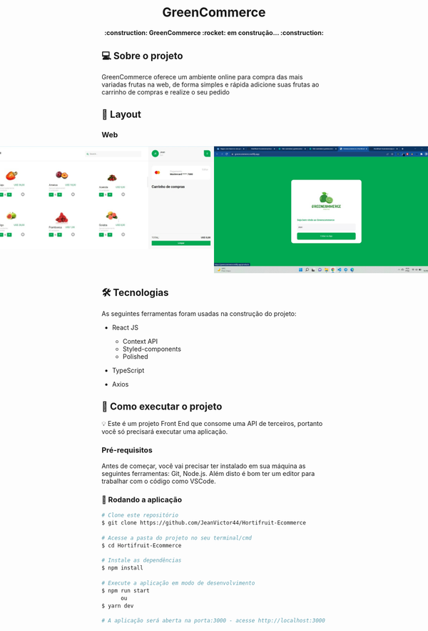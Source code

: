 <h1 align="center">
    GreenCommerce

</h1>

<h4 align="center"> 
	:construction:	  GreenCommerce :rocket: em construção... :construction:
</h4>


## :computer: Sobre o projeto
<p>
   GreenCommerce oferece um ambiente online para compra das mais variadas frutas na web, de forma simples e rápida adicione suas frutas ao carrinho de compras e realize o seu pedido 
</p>

## :art: Layout

### Web
<p align="center" style="display: flex; align-items: flex-start; justify-content: center;">
    <img src="./public/screen.jpeg" width="800px"/>
    <img src="./public/login.jpeg" width="800px"/>
</p>



## 🛠 Tecnologias

As seguintes ferramentas foram usadas na construção do projeto:

- React JS
    - Context API
    - Styled-components
    - Polished


- TypeScript 
- Axios  


## :rocket: Como executar o projeto

:bulb: Este é um projeto Front End que consome uma API de terceiros, portanto você só precisará executar uma aplicação.

### Pré-requisitos

Antes de começar, você vai precisar ter instalado em sua máquina as seguintes ferramentas:
Git, Node.js. 
Além disto é bom ter um editor para trabalhar com o código como VSCode.


### :new_moon_with_face: Rodando a aplicação  

```bash
# Clone este repositório
$ git clone https://github.com/JeanVictor44/Hortifruit-Ecommerce

# Acesse a pasta do projeto no seu terminal/cmd
$ cd Hortifruit-Ecommerce

# Instale as dependências
$ npm install

# Execute a aplicação em modo de desenvolvimento
$ npm run start
      ou
$ yarn dev

# A aplicação será aberta na porta:3000 - acesse http://localhost:3000
```
